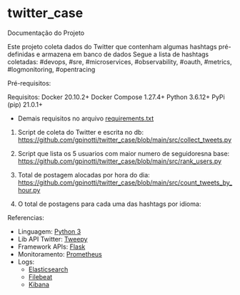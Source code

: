 # twitter_case
Documentação do Projeto

Este projeto coleta dados do Twitter que contenham algumas hashtags pré-definidas e armazena em banco de dados
Segue a lista de hashtags coletadas:
#devops, #sre, #microservices, #observability, #oauth, #metrics, #logmonitoring, #opentracing

Pré-requisitos:

Requisitos:
Docker 20.10.2+
Docker Compose 1.27.4+
Python 3.6.12+
PyPi (pip) 21.0.1+

- Demais requisitos no arquivo [requirements.txt](twitter_case/src/requirements.txt)

1. Script  de coleta do Twitter e escrita no db:
https://github.com/gpinotti/twitter_case/blob/main/src/collect_tweets.py


2. Script que lista os 5 usuarios com maior numero de seguidoresna base:
https://github.com/gpinotti/twitter_case/blob/main/src/rank_users.py

3. Total de postagem alocadas por hora do dia:
https://github.com/gpinotti/twitter_case/blob/main/src/count_tweets_by_hour.py

4. O total de postagens para cada uma das hashtags por idioma:


Referencias:

- Linguagem: [Python 3](https://www.python.org/)
- Lib API Twitter: [Tweepy](https://www.tweepy.org/)
- Framework APIs: [Flask](https://palletsprojects.com/p/flask/)
- Monitoramento: [Prometheus](https://prometheus.io/)
- Logs:
    - [Elasticsearch](https://www.elastic.co/pt/elasticsearch/)
    - [Filebeat](https://www.elastic.co/pt/beats/filebeat)
    - [Kibana](https://www.elastic.co/pt/kibana)

